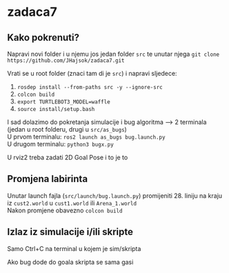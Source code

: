 # zadaca7

## Kako pokrenuti?

Napravi novi folder i u njemu jos jedan folder `src` te unutar njega `git clone https://github.com/JHajsok/zadaca7.git`

Vrati se u root folder (znaci tam di je `src`) i napravi sljedece:
1. `rosdep install --from-paths src -y --ignore-src`
2. `colcon build`
3. `export TURTLEBOT3_MODEL=waffle`
4. `source install/setup.bash`

I sad dolazimo do pokretanja simulacije i bug algoritma --> 2 terminala (jedan u root folderu, drugi u `src/as_bugs`)  
U prvom terminalu: `ros2 launch as_bugs bug.launch.py`  
U drugom terminalu: `python3 bugx.py`  

U rviz2 treba zadati 2D Goal Pose i to je to

## Promjena labirinta

Unutar launch fajla (`src/launch/bug.launch.py`) promijeniti 28. liniju na kraju iz `cust2.world` u `cust1.world` ili `Arena_1.world`  
Nakon promjene obavezno `colcon build`

## Izlaz iz simulacije i/ili skripte

Samo Ctrl+C na terminal u kojem je sim/skripta

Ako bug dode do goala skripta se sama gasi
